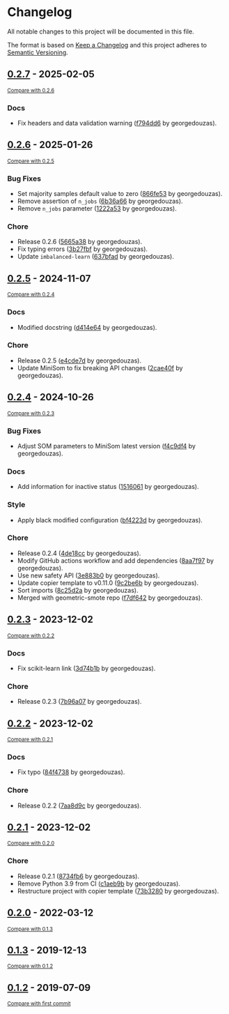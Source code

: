 # Changelog

All notable changes to this project will be documented in this file.

The format is based on [Keep a Changelog](http://keepachangelog.com/en/1.0.0/)
and this project adheres to [Semantic Versioning](http://semver.org/spec/v2.0.0.html).

<!-- insertion marker -->
## [0.2.7](https://github.com/georgedouzas/imbalanced-learn-extra/releases/tag/0.2.7) - 2025-02-05

<small>[Compare with 0.2.6](https://github.com/georgedouzas/imbalanced-learn-extra/compare/0.2.6...0.2.7)</small>

### Docs

- Fix headers and data validation warning ([f794dd6](https://github.com/georgedouzas/imbalanced-learn-extra/commit/f794dd6a86659d91532223df83d421badbdba38c) by georgedouzas).

## [0.2.6](https://github.com/georgedouzas/imbalanced-learn-extra/releases/tag/0.2.6) - 2025-01-26

<small>[Compare with 0.2.5](https://github.com/georgedouzas/imbalanced-learn-extra/compare/0.2.5...0.2.6)</small>

### Bug Fixes

- Set majority samples default value to zero ([866fe53](https://github.com/georgedouzas/imbalanced-learn-extra/commit/866fe533edd54cde52fb96356b4e848c4f7e7ab2) by georgedouzas).
- Remove assertion of `n_jobs` ([6b36a66](https://github.com/georgedouzas/imbalanced-learn-extra/commit/6b36a662a12abfd0b13067f20fb9990c2246d053) by georgedouzas).
- Remove `n_jobs` parameter ([1222a53](https://github.com/georgedouzas/imbalanced-learn-extra/commit/1222a53063e7aa0757ffcb655996c9e84b82c361) by georgedouzas).

### Chore

- Release 0.2.6 ([5665a38](https://github.com/georgedouzas/imbalanced-learn-extra/commit/5665a38a76ba1d0483dc3c26f69c948aeab9bba0) by georgedouzas).
- Fix typing errors ([3b27fbf](https://github.com/georgedouzas/imbalanced-learn-extra/commit/3b27fbf123913d0479a2e85f4d225abd78746b62) by georgedouzas).
- Update `imbalanced-learn` ([637bfad](https://github.com/georgedouzas/imbalanced-learn-extra/commit/637bfadf6629a35b6715e5dd568759e05e6c408f) by georgedouzas).

## [0.2.5](https://github.com/georgedouzas/imbalanced-learn-extra/releases/tag/0.2.5) - 2024-11-07

<small>[Compare with 0.2.4](https://github.com/georgedouzas/imbalanced-learn-extra/compare/0.2.4...0.2.5)</small>

### Docs

- Modified docstring ([d414e64](https://github.com/georgedouzas/imbalanced-learn-extra/commit/d414e6454bcd19847af073b2ca878854d9eee06d) by georgedouzas).

### Chore

- Release 0.2.5 ([e4cde7d](https://github.com/georgedouzas/imbalanced-learn-extra/commit/e4cde7dd7a3bb816dfba89af09611e017347f5e6) by georgedouzas).
- Update MiniSom to fix breaking API changes ([2cae40f](https://github.com/georgedouzas/imbalanced-learn-extra/commit/2cae40fcc52270a844d1bca733a400ae47de52d1) by georgedouzas).

## [0.2.4](https://github.com/georgedouzas/imbalanced-learn-extra/releases/tag/0.2.4) - 2024-10-26

<small>[Compare with 0.2.3](https://github.com/georgedouzas/imbalanced-learn-extra/compare/0.2.3...0.2.4)</small>

### Bug Fixes

- Adjust SOM parameters to MiniSom latest version ([f4c9df4](https://github.com/georgedouzas/imbalanced-learn-extra/commit/f4c9df4caf959a9b0df2ed99dfdfa0526396150c) by georgedouzas).

### Docs

- Add information for inactive status ([1516061](https://github.com/georgedouzas/imbalanced-learn-extra/commit/151606150227f581cb0b92e124e6f5e823a09a1c) by georgedouzas).

### Style

- Apply black modified configuration ([bf4223d](https://github.com/georgedouzas/imbalanced-learn-extra/commit/bf4223d56f406ea23d302c6e7bc2f1409f2c231c) by georgedouzas).

### Chore

- Release 0.2.4 ([4de18cc](https://github.com/georgedouzas/imbalanced-learn-extra/commit/4de18ccf72b0fe786c25184412e5caf2a04df4e3) by georgedouzas).
- Modify GitHub actions workflow and add dependencies ([8aa7f97](https://github.com/georgedouzas/imbalanced-learn-extra/commit/8aa7f97a6355f090837a9e2ceba8611df7112632) by georgedouzas).
- Use new safety API ([3e883b0](https://github.com/georgedouzas/imbalanced-learn-extra/commit/3e883b06e69d60ee956bf98177afb26117b5e899) by georgedouzas).
- Update copier template to v0.11.0 ([9c2be6b](https://github.com/georgedouzas/imbalanced-learn-extra/commit/9c2be6b3bd118555cab4b6c54e9021dde2619b4e) by georgedouzas).
- Sort imports ([8c25d2a](https://github.com/georgedouzas/imbalanced-learn-extra/commit/8c25d2a623a7976dea86e6e07db5cc1f45a179e4) by georgedouzas).
- Merged with geometric-smote repo ([f7df642](https://github.com/georgedouzas/imbalanced-learn-extra/commit/f7df6427d0c69e20e3616773722263709c4061d9) by georgedouzas).

## [0.2.3](https://github.com/georgedouzas/imbalanced-learn-extra/releases/tag/0.2.3) - 2023-12-02

<small>[Compare with 0.2.2](https://github.com/georgedouzas/imbalanced-learn-extra/compare/0.2.2...0.2.3)</small>

### Docs

- Fix scikit-learn link ([3d74b1b](https://github.com/georgedouzas/imbalanced-learn-extra/commit/3d74b1b3443045c7bfb58b2e9520427a2cfc78af) by georgedouzas).

### Chore

- Release 0.2.3 ([7b96a07](https://github.com/georgedouzas/imbalanced-learn-extra/commit/7b96a0712a14274c4f37dc9c44acd4ac57417b4a) by georgedouzas).

## [0.2.2](https://github.com/georgedouzas/imbalanced-learn-extra/releases/tag/0.2.2) - 2023-12-02

<small>[Compare with 0.2.1](https://github.com/georgedouzas/imbalanced-learn-extra/compare/0.2.1...0.2.2)</small>

### Docs

- Fix typo ([84f4738](https://github.com/georgedouzas/imbalanced-learn-extra/commit/84f4738bcf3d28b342c7d7ddd07e0d32856d25e3) by georgedouzas).

### Chore

- Release 0.2.2 ([7aa8d9c](https://github.com/georgedouzas/imbalanced-learn-extra/commit/7aa8d9c94372b83195b79ba357a21d74ec1aa1a6) by georgedouzas).

## [0.2.1](https://github.com/georgedouzas/imbalanced-learn-extra/releases/tag/0.2.1) - 2023-12-02

<small>[Compare with 0.2.0](https://github.com/georgedouzas/imbalanced-learn-extra/compare/0.2.0...0.2.1)</small>

### Chore

- Release 0.2.1 ([8734fb6](https://github.com/georgedouzas/imbalanced-learn-extra/commit/8734fb609f65586c007f2f9d8cea8915d10625fe) by georgedouzas).
- Remove Python 3.9 from CI ([c1aeb9b](https://github.com/georgedouzas/imbalanced-learn-extra/commit/c1aeb9be9e4004ced4c50627ca0284d4c71dc6f7) by georgedouzas).
- Restructure project with copier template ([73b3280](https://github.com/georgedouzas/imbalanced-learn-extra/commit/73b32804165ef6875382c85c42a5000ad27e53b4) by georgedouzas).

## [0.2.0](https://github.com/georgedouzas/imbalanced-learn-extra/releases/tag/0.2.0) - 2022-03-12

<small>[Compare with 0.1.3](https://github.com/georgedouzas/imbalanced-learn-extra/compare/0.1.3...0.2.0)</small>

## [0.1.3](https://github.com/georgedouzas/imbalanced-learn-extra/releases/tag/0.1.3) - 2019-12-13

<small>[Compare with 0.1.2](https://github.com/georgedouzas/imbalanced-learn-extra/compare/0.1.2...0.1.3)</small>

## [0.1.2](https://github.com/georgedouzas/imbalanced-learn-extra/releases/tag/0.1.2) - 2019-07-09

<small>[Compare with first commit](https://github.com/georgedouzas/imbalanced-learn-extra/compare/801d7f49ebce70a48a7d9e30d5820765b5a1d511...0.1.2)</small>

